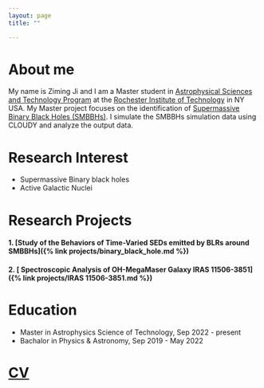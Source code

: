 ```yaml
---
layout: page
title: ""

---
```


# About me

My name is Ziming Ji and I am a Master student in [Astrophysical Sciences and Technology Program](https://www.rit.edu/study/astrophysical-sciences-and-technology-phd) at the [Rochester Institute of Technology](https://www.rit.edu) in NY USA.
My Master project focuses on the identification of [Supermassive Binary Black Holes (SMBBHs)](https://en.wikipedia.org/wiki/Binary_black_hole).
I simulate the SMBBHs simulation data using CLOUDY and analyze the output data.

# Research Interest

- Supermassive Binary black holes
- Active Galactic Nuclei

# Research Projects

#### 1. [Study of the Behaviors of Time-Varied SEDs emitted by BLRs around SMBBHs]({% link projects/binary_black_hole.md %})

#### 2. [ Spectroscopic Analysis of OH-MegaMaser Galaxy IRAS 11506-3851]({% link projects/IRAS 11506-3851.md %})


# Education

* Master in Astrophysics Science of Technology, Sep 2022 - present
* Bachalor in Physics & Astronomy, Sep 2019 - May 2022


# [CV](assests/pdf/CV(Ziming_Ji).pdf)




